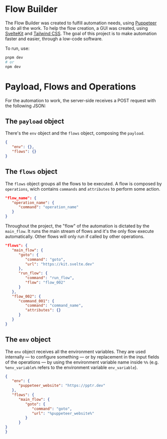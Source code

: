 # Flow Builder

The Flow Builder was created to fulfill automation needs, using [Puppeteer](https://pptr.dev) to do all the work. To help the flow creation, a GUI was created, using [SvelteKit](https://kit.svelte.dev) and [Tailwind CSS](https://tailwindcss.com). The goal of this project is to make automation faster and easier, through a low-code software.

To run, use:

```bash
pnpm dev
# or
npm dev
```

# Payload, Flows and Operations

For the automation to work, the server-side receives a POST request with the following JSON:

## The `payload` object

There's the `env` object and the `flows` object, composing the `payload`.

```json
{
   "env": {},
   "flows": {}
}
```

## The `flows` object

The `flows` object groups all the flows to be executed. A flow is composed by `operations`, wich contains `commands` and `attributes` to perform some action.

```json
"flow_name": {
   "operation_name": {
      "command": "operation_name"
   }
}
```

Throughout the project, the "flow" of the automation is dictated by the `main_flow`. It runs the main stream of flows and it's the only flow execute automatically. Other flows will only run if called by other operations.

```json
"flows": {
   "main_flow": {
      "goto": {
         "command": "goto",
         "url": "https://kit.svelte.dev"
      },
      "run_flow": {
         "command": "run_flow",
         "flow": "flow_002"
      }
   },
   "flow_002": {
      "command_001": {
         "command": "command_name",
         "attributes": {}
      }
   }
}
```

## The `env` object

The `env` object receives all the environment variables. They are used internally — to configure something — or by replacement in the input fields of the operations — by using the environment variable name inside `%%` (e.g. `%env_variable%` refers to the environment variable `env_variable`).

```json
{
   "env": {
      "puppeteer_website": "https://pptr.dev"
   },
   "flows": {
      "main_flow": {
         "goto": {
            "command": "goto",
            "url": "%puppeteer_website%"
         }
      }
}
}
```